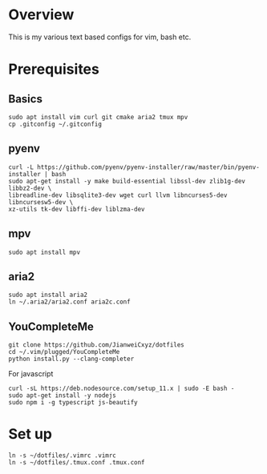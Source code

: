# Overview
This is my various text based configs for vim, bash etc.
# Prerequisites
## Basics
```
sudo apt install vim curl git cmake aria2 tmux mpv
cp .gitconfig ~/.gitconfig
```
## pyenv
```
curl -L https://github.com/pyenv/pyenv-installer/raw/master/bin/pyenv-installer | bash
sudo apt-get install -y make build-essential libssl-dev zlib1g-dev libbz2-dev \
libreadline-dev libsqlite3-dev wget curl llvm libncurses5-dev libncursesw5-dev \
xz-utils tk-dev libffi-dev liblzma-dev
```

## mpv
```
sudo apt install mpv
```
## aria2
```
sudo apt install aria2
ln ~/.aria2/aria2.conf aria2c.conf
```

## YouCompleteMe
```
git clone https://github.com/JianweiCxyz/dotfiles
cd ~/.vim/plugged/YouCompleteMe
python install.py --clang-completer
```
For javascript
```
curl -sL https://deb.nodesource.com/setup_11.x | sudo -E bash -
sudo apt-get install -y nodejs
sudo npm i -g typescript js-beautify
```
# Set up
```
ln -s ~/dotfiles/.vimrc .vimrc
ln -s ~/dotfiles/.tmux.conf .tmux.conf
```
